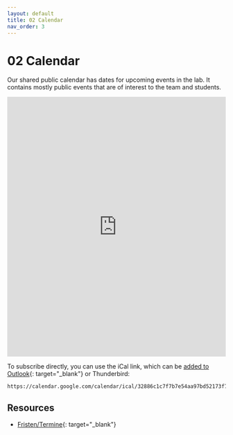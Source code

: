 ```yaml
---
layout: default
title: 02 Calendar
nav_order: 3
---
```


<!-- Add external CSS and JavaScript -->
 <link rel="stylesheet" href="calendar/calendar.css">
<link rel="stylesheet" href="https://cdn.jsdelivr.net/npm/@event-calendar/build@3.7.2/event-calendar.min.css">
<script src="https://cdn.jsdelivr.net/npm/@event-calendar/build@3.7.2/event-calendar.min.js"></script>

# 02 Calendar

Our shared public calendar has dates for upcoming events in the lab.
It contains mostly public events that are of interest to the team and students.

<div id="ec" style="border: 0" width="100%" height="600" frameborder="0" scrolling="no"></div>
<script src="calendar/calendar.js"></script>

<iframe src="https://calendar.google.com/calendar/embed?src=32886c1c7f7b7e54aa97bd52173f7c811f1b9b8e519318e3f1bbfde98f856100%40group.calendar.google.com&ctz=Europe%2FBerlin" style="border: 0" width="100%" height="600" frameborder="0" scrolling="no"></iframe>


To subscribe directly, you can use the iCal link, which can be [added to Outlook](https://support.microsoft.com/en-us/office/import-calendars-into-outlook-8e8364e1-400e-4c0f-a573-fe76b5a2d379){: target="_blank"} or Thunderbird:

```
https://calendar.google.com/calendar/ical/32886c1c7f7b7e54aa97bd52173f7c811f1b9b8e519318e3f1bbfde98f856100%40group.calendar.google.com/public/basic.ics
```

## Resources

- [Fristen/Termine](https://www.uni-bamberg.de/studium/im-studium/studienorganisation/vorlesungszeiten/){: target="_blank"}
